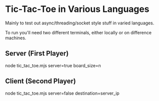 # Tic-Tac-Toe in Various Languages

Mainly to test out async/threading/socket style stuff in varied languages.

To run you'll need two different terminals, either locally or on difference machines.


## Server (First Player)

node tic_tac_toe.mjs server=true board_size=n

## Client (Second Player)

node tic_tac_toe.mjs server=false destination=server_ip
